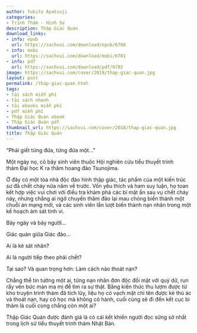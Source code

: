 ```yaml
---
author: Yukito Ayatsuji
categories:
- Trinh Thám - Hình Sự
description: Thập Giác Quán
download_links:
- info: epub
  url: https://sachvui.com/download/epub/6780
- info: mobi
  url: https://sachvui.com/download/mobi/6781
- info: pdf
  url: https://sachvui.com/download/pdf/6782
image: https://sachvui.com/cover/2018/thap-giac-quan.jpg
layout: post
permalink: /thap-giac-quan.html
tags:
- tải sách miễn phí
- tải sách nhanh
- tải ebooks miễn phí
- pdf miễn phí
- Thập Giác Quán ebook
- Thập Giác Quán pdf
thumbnail_url: https://sachvui.com/cover/2018/thap-giac-quan.jpg
title: Thập Giác Quán
---
```


 <div class="item-desc text-justify"> <p>“Phải giết từng đứa, từng đứa một…”</p><p>Một ngày nọ, có bảy sinh viên thuộc Hội nghiên cứu tiểu thuyết trinh thám Đại học K ra thăm hoang đảo Tsunojima.</p><p>Ở đây có một tòa nhà độc đáo hình thập giác, tác phẩm của một kiến trúc sư đã chết cháy nửa năm về trước. Vốn yêu thích và ham suy luận, họ toan kết hợp việc vui chơi với điều tra khám phá các bí mật ẩn sau vụ chết cháy này, nhưng chẳng ai ngờ chuyến thăm đảo lại mau chóng biến thành một chuỗi án mạng mới, và các sinh viên lần lượt biến thành nạn nhân trong một kế hoạch ám sát tinh vi.</p><p>Bảy ngày và bảy người…</p><p>Giác quán giữa Giác đảo…</p><p>Ai là kẻ sát nhân?</p><p>Ai là người tiếp theo phải chết?</p><p>Tại sao? Và quan trọng hơn: Làm cách nào thoát nạn?</p><p>Chẳng thể tin tưởng một ai, từng nạn nhân đơn độc đối mặt với quỷ dữ, run rẩy vén bức màn ma mị để tìm ra sự thật. Bằng kiến thức thu lượm được từ kho truyện trinh thám đã tích lũy, liệu họ có vạch mặt chỉ tên được kẻ thủ ác và thoát nạn, hay có học mà không có hành, cuối cùng sẽ đi đến kết cục bi thảm là cuối cùng chẳng còn một ai?</p><p>Thập Giác Quán được đánh giá là có cái kết khiến người đọc sững sờ nhất trong lịch sử tiểu thuyết trinh thám Nhật Bản.</p> </div>